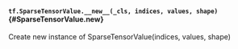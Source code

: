 #### `tf.SparseTensorValue.__new__(_cls, indices, values, shape)` {#SparseTensorValue.__new__}

Create new instance of SparseTensorValue(indices, values, shape)

